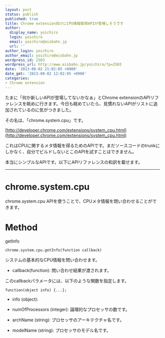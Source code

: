 ```yaml
---
layout: post
status: publish
published: true
title: Chrome extension向けにCPU情報取得APIが登場しそうです
author:
  display_name: yoichiro
  login: yoichiro
  email: yoichiro@eisbahn.jp
  url: ''
author_login: yoichiro
author_email: yoichiro@eisbahn.jp
wordpress_id: 2503
wordpress_url: http://www.eisbahn.jp/yoichiro/?p=2503
date: '2013-08-02 21:02:05 +0900'
date_gmt: '2013-08-02 12:02:05 +0900'
categories:
- Chrome extension
---
```


たまに「何か新しいAPIが登場してないかなぁ」とChrome extensionのAPIリファレンスを眺めに行きます。今日も眺めていたら、見慣れないAPIがリストに追加されているのに気がつきました。

その名は、「chrome.system.cpu」です。

[http://developer.chrome.com/extensions/system_cpu.html](http://developer.chrome.com/extensions/system_cpu.html)

これはCPUに関するメタ情報を得るためのAPIです。まだソースコードのtrunkにしかなく、自分でビルドしないとこのAPIを試すことはできません。

本当にシンプルなAPIです。以下にAPIリファレンスの和訳を載せます。

****


# chrome.system.cpu

chrome.system.cpu APIを使うことで、CPUメタ情報を問い合わせることができます。

# Method

getInfo

```
chrome.system.cpu.getInfo(function callback)
```

システムの基本的なCPU情報を問い合わせます。



* callback(function): 問い合わせ結果が渡されます。



このcallbackパラメータには、以下のような関数を指定します。

```
function(object info) {...};
```

* info (object): 

* numOfProcessors (integer): 論理的なプロセッサの数です。

* archName (string): プロセッサのアーキテクチャ名です。

* modelName (string): プロセッサのモデル名です。
